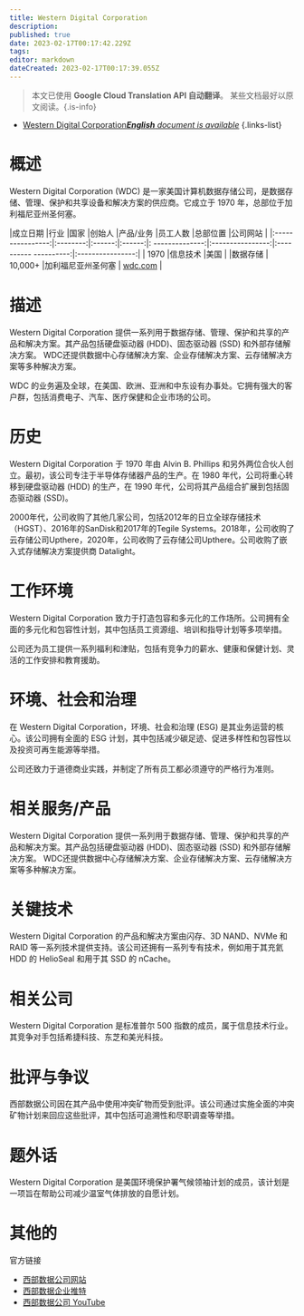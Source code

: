 ```yaml
---
title: Western Digital Corporation
description: 
published: true
date: 2023-02-17T00:17:42.229Z
tags: 
editor: markdown
dateCreated: 2023-02-17T00:17:39.055Z
---
```


> 本文已使用 **Google Cloud Translation API 自动翻译**。
某些文档最好以原文阅读。{.is-info}



- [Western Digital Corporation***English** document is available*](/en/Knowledge-base/Dictionary/Company/western-digital-corporation)
{.links-list}


# 概述
Western Digital Corporation (WDC) 是一家美国计算机数据存储公司，是数据存储、管理、保护和共享设备和解决方案的供应商。它成立于 1970 年，总部位于加利福尼亚州圣何塞。

|成立日期 |行业 |国家 |创始人 |产品/业务 |员工人数 |总部位置 |公司网站 |
|:----------------:|:--------:|:------:|:------:|: --------------:|:----------------:|:---------- ----------:|:----------------:|
| 1970 |信息技术 |美国 | |数据存储 | 10,000+ |加利福尼亚州圣何塞 | [wdc.com](https://www.wdc.com/) |

# 描述
Western Digital Corporation 提供一系列用于数据存储、管理、保护和共享的产品和解决方案。其产品包括硬盘驱动器 (HDD)、固态驱动器 (SSD) 和外部存储解决方案。 WDC还提供数据中心存储解决方案、企业存储解决方案、云存储解决方案等多种解决方案。

WDC 的业务遍及全球，在美国、欧洲、亚洲和中东设有办事处。它拥有强大的客户群，包括消费电子、汽车、医疗保健和企业市场的公司。

# 历史
Western Digital Corporation 于 1970 年由 Alvin B. Phillips 和另外两位合伙人创立。最初，该公司专注于半导体存储器产品的生产。在 1980 年代，公司将重心转移到硬盘驱动器 (HDD) 的生产，在 1990 年代，公司将其产品组合扩展到包括固态驱动器 (SSD)。

2000年代，公司收购了其他几家公司，包括2012年的日立全球存储技术（HGST）、2016年的SanDisk和2017年的Tegile Systems。2018年，公司收购了云存储公司Upthere，2020年，公司收购了云存储公司Upthere。公司收购了嵌入式存储解决方案提供商 Datalight。

# 工作环境
Western Digital Corporation 致力于打造包容和多元化的工作场所。公司拥有全面的多元化和包容性计划，其中包括员工资源组、培训和指导计划等多项举措。

公司还为员工提供一系列福利和津贴，包括有竞争力的薪水、健康和保健计划、灵活的工作安排和教育援助。

# 环境、社会和治理
在 Western Digital Corporation，环境、社会和治理 (ESG) 是其业务运营的核心。该公司拥有全面的 ESG 计划，其中包括减少碳足迹、促进多样性和包容性以及投资可再生能源等举措。

公司还致力于道德商业实践，并制定了所有员工都必须遵守的严格行为准则。

# 相关服务/产品
Western Digital Corporation 提供一系列用于数据存储、管理、保护和共享的产品和解决方案。其产品包括硬盘驱动器 (HDD)、固态驱动器 (SSD) 和外部存储解决方案。 WDC还提供数据中心存储解决方案、企业存储解决方案、云存储解决方案等多种解决方案。

# 关键技术
Western Digital Corporation 的产品和解决方案由闪存、3D NAND、NVMe 和 RAID 等一系列技术提供支持。该公司还拥有一系列专有技术，例如用于其充氦 HDD 的 HelioSeal 和用于其 SSD 的 nCache。

# 相关公司
Western Digital Corporation 是标准普尔 500 指数的成员，属于信息技术行业。其竞争对手包括希捷科技、东芝和美光科技。

# 批评与争议
西部数据公司因在其产品中使用冲突矿物而受到批评。该公司通过实施全面的冲突矿物计划来回应这些批评，其中包括可追溯性和尽职调查等举措。

# 题外话
Western Digital Corporation 是美国环境保护署气候领袖计划的成员，该计划是一项旨在帮助公司减少温室气体排放的自愿计划。

# 其他的
官方链接
- [西部数据公司网站](https://www.wdc.com/)
- [西部数据企业推特](https://twitter.com/WDC_Corp)
- [西部数据公司 YouTube](https://www.youtube.com/user/WesternDigitalCorp)